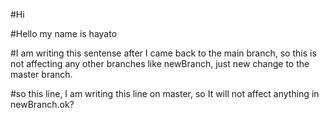#Hi

#Hello my name is hayato

#I am writing this sentense after I came back to the main branch, so this is not affecting any other branches like newBranch, just new change to the master branch.

#so this line, I am writing this line on master, so It will not affect anything in newBranch.ok?